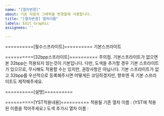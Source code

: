 ```yaml
---
name: "[열차변경]"
about: 기존 자료의 그래픽을 변경할때 사용합니다.
title: "[열차변경] 열차이름"
labels: Edit Graphic
assignees: ''

---
```


==========[필수스프라이트]==========
기본스프라이트

==========[32bpp스프라이트]==========
주의점. 기본스프라이트가 없으면 본 32bpp는 적용되지 않는것이 기본입니다.
다만, 도색을 추가할 경우 기본 스프라이트가 있으므로, 무시해도 적용할 수는 있지만, 권장사항은 아닙니다.
기본 스프라이트가 없고 32bpp를 우선적으로 등록해주시면 어떻게든 코딩하겠지만, 향후엔 꼭 기본 스프라이트도 제작해주세요.

==========[설명]==========

==========[YST적용내용]==========
적용될 기존 열차 이름 : (YST에 적용된 이름을 적어주세요.)
도색 추가시 열차 이름 : 